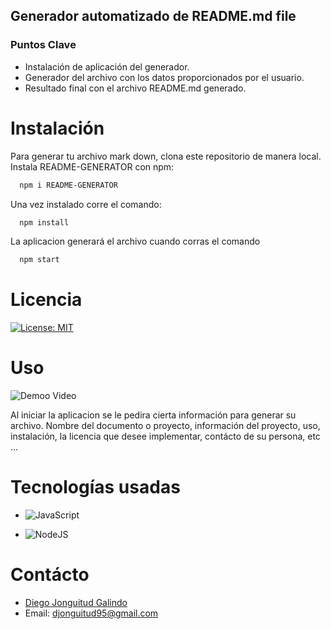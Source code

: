## Generador automatizado de README.md file

### Puntos Clave

- Instalación de aplicación del generador.
- Generador del archivo con los datos proporcionados por el usuario.
- Resultado final con el archivo README.md generado.

# Instalación

Para generar tu archivo mark down, clona este repositorio de manera local.
Instala README-GENERATOR con npm:

```bash
  npm i README-GENERATOR
```

Una vez instalado corre el comando:

```bash
  npm install
```

La aplicacion generará el archivo cuando corras el comando

```bash
  npm start
```

# Licencia

[![License: MIT](https://img.shields.io/badge/License-MIT-yellow.svg)](https://opensource.org/licenses/MIT)

# Uso

![Demoo Video](./media/demo-mov.gif)

Al iniciar la aplicacion se le pedira cierta información para generar su archivo.
Nombre del documento o proyecto, información del proyecto, uso, instalación, la licencia que desee
implementar, contácto de su persona, etc ...

# Tecnologías usadas

- ![JavaScript](https://img.shields.io/badge/javascript-%23323330.svg?style=for-the-badge&logo=javascript&logoColor=%23F7DF1E)

- ![NodeJS](https://img.shields.io/badge/node.js-6DA55F?style=for-the-badge&logo=node.js&logoColor=white)

# Contácto

- [Diego Jonguitud Galindo](https://github.com/djonguitud)
- Email: djonguitud95@gmail.com

